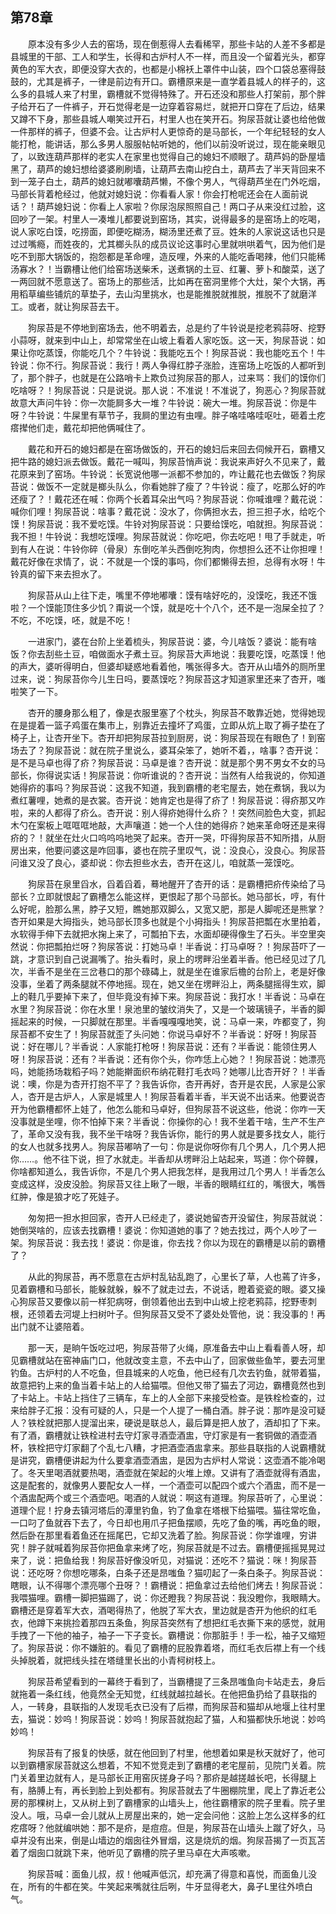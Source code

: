   

## 第78章

　　原本没有多少人去的窑场，现在倒惹得人去看稀罕，那些卡站的人差不多都是县城里的干部、工人和学生，长得和古炉村人不一样，而且没一个留着光头，都穿黄色的军大衣，即便没穿大衣的，也都是小棉袄上罩件中山装，四个口袋总塞得鼓鼓的，尤其是裤子，一律是前边有开口。霸槽原来是一直学着县城人的样子的，这么多的县城人来了村里，霸槽就不觉得特殊了。开石还没和那些人打架前，那个胖子给开石了一件裤子，开石觉得老是一边穿着容易烂，就把开口穿在了后边，结果又蹲不下身，那些县城人嘲笑过开石，村里人也在笑开石。狗尿苔就让婆也给他做一件那样的裤子，但婆不会。让古炉村人更惊奇的是马部长，一个年纪轻轻的女人能打枪，能讲话，那么多男人服服帖帖听她的，他们以前没听说过，现在能亲眼见了，以致连葫芦那样的老实人在家里也觉得自己的媳妇不顺眼了。葫芦妈的卧屋墙黑了，葫芦的媳妇想给婆婆刷刷墙，让葫芦去南山挖白土，葫芦去了半天背回来不到一笼子白土，葫芦的媳妇就嘟囔葫芦懒，不像个男人，气得葫芦坐在门外吃烟，马部长背着枪经过，他就对媳妇说：你看看人家！你会打枪呢还会在人面前说话？！葫芦媳妇说：你看上人家啦？你尿泡尿照照自己！两口子从来没红过脸，这回吵了一架。村里人一凑堆儿都要说到窑场，其实，说得最多的是窑场上的吃喝，说人家吃白馍，吃捞面，即便吃糊汤，糊汤里还煮了豆。姓朱的人家说这话也只是过过嘴瘾，而姓夜的，尤其榔头队的成员议论这事时心里就哄哄着气，因为他们是吃不到那大锅饭的，抱怨都是革命哩，造反哩，外来的人能吃香喝辣，他们只能稀汤寡水？！当霸槽让他们给窑场送柴禾，送煮锅的土豆、红薯、萝卜和酸菜，送了一两回就不愿意送了。窑场上的那些活，比如再在窑洞里修个大灶，架个大锅，再用稻草编些铺炕的草垫子，去山沟里挑水，也是能推脱就推脱，推脱不了就磨洋工。或者，就让狗尿苔去干。

　　狗尿苔是不停地到窑场去，他不明着去，总是约了牛铃说是挖老鸦蒜呀、挖野小蒜呀，就来到中山上，却常常坐在山坡上看着人家吃饭。这一天，狗尿苔说：如果让你吃蒸馍，你能吃几个？牛铃说：我能吃五个！狗尿苔说：我也能吃五个！牛铃说：你不行。狗尿苔说：我行！两人争得红脖子涨脸，连窑场上吃饭的人都听到了，那个胖子，也就是在公路哨卡上欺负过狗尿苔的那人，过来骂：我们的馍你们吃啥呀？！狗尿苔说：只是说说。那人说：不准说！不准说了，狗恶心？狗尿苔就故意大声问牛铃：你一次能屙多大一堆？牛铃说：碗大一堆。狗尿苔说：你是牛呀？牛铃说：牛屎里有草节子，我屙的里边有虫哩。胖子咯哇咯哇呕吐，砸着土疙瘩撵他们走，戴花却把他俩喊住了。

　　戴花和开石的媳妇都是在窑场做饭的，开石的媳妇后来回去伺候开石，霸槽又把牛路的媳妇派去做饭。戴花一喊叫，狗尿苔悄声说：我说来声好久不见来了，戴花原来到了窑场。牛铃说：长宽说他哪一派都不参加的，咋让戴花也去做饭？狗尿苔说：做饭不一定就是榔头队么，你看她胖了瘦了？牛铃说：瘦了，吃那么好的咋还瘦了？！戴花还在喊：你两个长着耳朵出气吗？狗尿苔说：你喊谁哩？戴花说：喊你们哩！狗尿苔说：啥事？戴花说：没水了，你俩担水去，担三担子水，给吃个馍！狗尿苔说：我不爱吃馍。牛铃对狗尿苔说：只要给馍吃，咱就担。狗尿苔说：我不担！牛铃说：我想吃馍哩。狗尿苔就说：你吃吧，你去吃吧！甩了手就走，听到有人在说：牛铃你碎（骨泉）东倒吃羊头西倒吃狗肉，你想担么还不让你担哩！戴花好像在求情了，说：不就是一个馍的事吗，你们都懒得去担，总得有水呀！牛铃真的留下来去担水了。

　　狗尿苔从山上往下走，嘴里不停地嘟囔：馍有啥好吃的，没馍吃，我还不饿啦？一个馍能顶住多少饥？甭说一个馍，就是吃十个八个，还不是一泡屎全拉了？不吃，不吃馍，呸，就是不吃！

　　一进家门，婆在台阶上坐着梳头，狗尿苔说：婆，今儿啥饭？婆说：能有啥饭？你去刮些土豆，咱做面水子煮土豆。狗尿苔大声地说：我要吃馍，吃蒸馍！他的声大，婆听得明白，但婆却疑惑地看着他，嘴张得多大。杏开从山墙外的厕所里过来，说：狗尿苔你今儿生日吗，要蒸馍吃？狗尿苔这才知道家里还来了杏开，嗤啦笑了一下。

　　杏开的腰身那么粗了，像是衣服里塞了个枕头，狗尿苔不敢靠近她，觉得她现在是提着一篮子鸡蛋在集市上，别靠近去撞坏了鸡蛋，立即从炕上取了褥子垫在了椅子上，让杏开坐下。杏开却把狗尿苔拉到厨房，说：狗尿苔现在有眼色了！到窑场去了？狗尿苔说：就在院子里说么，婆耳朵笨了，她听不着，，啥事？杏开说：是不是马卓也得了疥？狗尿苔说：马卓是谁？杏开说：就是那个男不男女不女的马部长，你得说实话！狗尿苔说：你听谁说的？杏开说：当然有人给我说的，你知道她得疥的事吗？狗尿苔说：这我不知道，我到霸槽的老宅屋去，她在煮锅，我以为煮红薯哩，她煮的是衣裳。杏开说：她肯定也是得了疥了！狗尿苔说：得疥那又咋啦，来的人都得了疥么。杏开说：别人得疥她得什么疥？！突然间脸色大变，抓起木勺在案板上哐哐哐地敲，大声嚷道：她一个人住的她得疥？她来革命呀还是来得疥的？！就坐在灶火口呜呜呜地哭了起来。杏开一哭，吓得狗尿苔不知所措，从厨房出来，他要问婆这是咋回事，婆也在院子里叹气，说：没良心，没良心。狗尿苔问谁又没了良心，婆却说：你去担些水去，杏开在这儿，咱就蒸一笼馍吃。

　　狗尿苔在泉里舀水，舀着舀着，蓦地醒开了杏开的话：是霸槽把疥传染给了马部长？立即就恨起了霸槽怎么能这样，更恨起了那个马部长。她马部长，哼，有什么好呢，脸那么黑，脖子又短，瞧她那双脚么，又宽又肥，那是人脚呢还是熊掌？杏开如果是大拇指头，她马部长顶多也就是个小拇指头！狗尿苔把瓢在水里拍着，水软得手伸下去就把水掬上来了，可瓢拍下去，水面却硬得像生了石头。半空里突然说：你把瓢拍烂呀？狗尿答说：打她马卓！半香说：打马卓呀？！狗尿苔吓了一跳，才意识到自己说漏嘴了。抬头看时，泉上的塄畔沿坐着半香。他已经见过了几次，半香不是坐在三岔巷口的那个碌碡上，就是坐在谁家后檐的台阶上，老是好像没事，坐着了两条腿就不停地摇。现在，她又坐在塄畔沿上，两条腿摇得生欢，脚上的鞋几乎要掉下来了，但毕竟没有掉下来。狗尿苔说：我打水！半香说：马卓在水里？狗尿苔说：你在水里！泉池里的皱纹消失了，又是一个玻璃镜子，半香的脚摇起来的时候，一只脚就在那里。半香嘎嘎嘎地笑，说：马卓一来，咋都变了，狗尿苔都不安生了！狗尿苔就歪了头问她：你说马卓好不？半香说：好呀！狗尿苔说：好在哪儿？半香说：人家能打枪呀！狗尿苔说：还有？半香说：能领住男人呀！狗尿苔说：还有？半香说：还有你个头，你咋恁上心她？！狗尿苔说：她漂亮吗，她能扬场栽稻子吗？她能擀面织布纳花鞋打毛衣吗？她哪儿比杏开好？！半香说：噢，你是为杏开打抱不平了？我告诉你，杏开再好，杏开是农民，人家是公家人，杏开是古炉人，人家是城里人！狗尿苔看着半香，半天说不出话来。他要说杏开为他霸槽都怀上娃了，他怎么能和马卓好，但狗尿苔不说这些，他说：你咋一天没事就是坐哩，你不怕掉下来？半香说：你操你的心！我不坐着干啥，生产不生产了，革命又没有我，我不坐干啥呀？我告诉你，能行的男人就是要多找女人，能行的女人也就多找男人。狗尿苔嘟呐了一句：你是说你呀你有几个男人，几个男人把你……。他不往下说，担了水就走。半香却从塄畔沿上站起来，骂道：你个碎髁，你啥都知道么，我告诉你，不是几个男人把我怎样，是我用过几个男人！半香怎么变成这样，没皮没脸。狗尿苔又往上瞅了一眼，半香的眼睛红红的，嘴很大，嘴唇红肿，像是狼才吃了死娃子。

　　匆匆把一担水担回家，杏开人已经走了，婆说她留杏开没留住，狗尿苔就说：她倒哭啥的，应该去找霸槽！婆说：你知道她的事了？她去找过，两个人吵了一架。狗尿苔说：我去找！婆说：你是谁，你去找？你以为现在的霸槽是以前的霸槽了？

　　从此的狗尿苔，再不愿意在古炉村乱钻乱跑了，心里长了草，人也蔫了许多，见着霸槽和马部长，能躲就躲，躲不了就走过去，不说话，瞪着瓷瓷的眼。婆又操心狗尿苔又要像以前一样犯病呀，倒领着他出去到中山坡上挖老鸦蒜，挖野枣刺根，还领着去河堤上扫树叶子。但狗尿苔又受不了婆处处管他，说：我没事的！再出门就不让婆陪着。

　　那一天，是晌午饭吃过吧，狗尿苔带了火绳，原准备去中山上看看善人呀，却见霸槽就站在窑神庙门口，他就改变主意，不去中山了，回家做些鱼竿，要去河里钓鱼。古炉村的人不吃鱼，但县城来的人吃鱼，他已经有几次去钓鱼，就带着猫，故意把钓上来的鱼当着卡站上的人给猫喂。但他又带了猫去了河边，霸槽竟然也到了卡站上。卡站上挡住了三辆车，车上的人全部下来接受检查。是铁栓检查的，过来给胖子汇报：没有可疑的人，只是一个人提了一桶白酒。胖子说：那咋是没可疑人？铁栓就把那人提溜出来，硬说是联总人，最后算是把人放了，酒却扣了下来。有了酒，霸槽就让铁栓进村去守灯家寻酒壶酒盅，守灯家是有一套铜做的酒壶酒杯，铁栓把守灯家翻了个乱七八糟，才把酒壶酒盅拿来。那些县联指的人说霸槽就是讲究，霸槽便讲起为什么要拿酒壶酒盅，是因为古炉村人常说：这壶酒不能冷喝了。冬天里喝酒就要热喝，酒壶就在架起的火堆上燎。又讲有了酒壶就得有酒盅，这是配套的，就像男人要配女人一样，一个酒壶可以配四个或六个酒盅，而不是一个酒盅配两个或三个酒壶吧。喝酒的人就说：啊这有道理。狗尿苔听了，心里说：道理个屁！拧身去镇河塔后的潭里钓鱼，钓了鱼拿在塔根下给猫喂。猫往常吃鱼，一口叼了鱼就吞下去了，今日却也用爪子把鱼摆顺，先吃了鱼的嘴，再吃鱼的眼，然后卧在那里看着鱼还在摇尾巴，它却又洗着了脸。狗尿苔说：你学谁哩，穷讲究！胖子就喊着狗尿苔你把鱼拿来烤了吃，狗尿苔就是不过去。霸槽便摇摇晃晃过来了，说：把鱼给我！狗尿苔好像没听见，对猫说：还吃不？猫说：咪！狗尿苔说：还吃呀？你想吃哪条，白条子还是昂嗤鱼？猫叨起了一条白条子。狗尿苔说：瞎眼，认不得哪个漂亮哪个丑呀？！霸槽说：把鱼拿过去给他们烤去！狗尿苔说：我喂猫哩。霸槽一脚把猫踢了，说：你还瞪我？狗尿苔说：我没瞪你，我眼睛大。霸槽还是穿着军大衣，酒喝得热了，他脱了军大衣，里边就是杏开为他织的红毛衣，他蹲下来挑捡着那四五条鱼，狗尿苔突然有了想把红毛衣撕下来的感觉，就用手拽了一下他的袖子，袖子一下子变长。霸槽说：你那脏手！手一松，袖子又缩短了。狗尿苔说：你不嫌脏的。看见了霸槽的屁股靠着塔，而红毛衣后襟上有一个线头掉脱着，就把线头挂在塔缝里长出的小青柯树枝上。

　　狗尿苔希望看到的一幕终于看到了，当霸槽提了三条昂嗤鱼向卡站走去，身后就拖着一条红线，他竟然全无知觉，红线就越拉越长。在他把鱼扔给了县联指的人，一转身，县联指的人发现毛衣已没有了后襟，而狗尿苔和猫却从地堰上往村里去，猫说：妙呜！狗尿苔说：妙呜！狗尿苔就抱起了猫，人和猫都快乐地说：妙呜妙呜！

　　狗尿苔有了报复的快感，就在他回到了村里，他想着如果是秋天就好了，他可以到霸槽家尿苔就这么想着，不知不觉竞走到了霸槽的老宅屋前，见院门关着。院门关着里边就有人，是马部长正用窑灰搓身子吗？那疥是越搓越长吧，长得腿上有，胳膊上有，再长到脸上到处都有。狗尿苔就去了牛圈棚院里，爬上了靠近老公房的那棵树上，又从树上到了霸槽家的山墙头上，他往霸槽家的院子里看。院子里没人。哦，马卓一会儿就从上房屋出来的，她一定会问他：这脸上怎么这样多的红疙瘩呀？他就编哄她：那不是疥，是痘痘。但是，狗尿苔在山墙头上蹴了好久，马卓并没有出来，倒是山墙边的烟囱往外冒烟，这是烧炕的烟。狗尿苔揭了一页瓦苫着了烟囱口就跳下来，他听见了霸槽的院子里马卓在大声咳嗽。

　　狗尿苔喊：面鱼儿叔，叔！他喊声低沉，却充满了得意和喜悦，而面鱼儿没在，所有的牛都在笑。牛笑起来嘴就往后咧，牛牙显得老大，鼻孑L里往外喷白气。